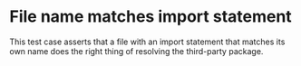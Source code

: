 # File name matches import statement

This test case asserts that a file with an import statement that matches its own
name does the right thing of resolving the third-party package.
